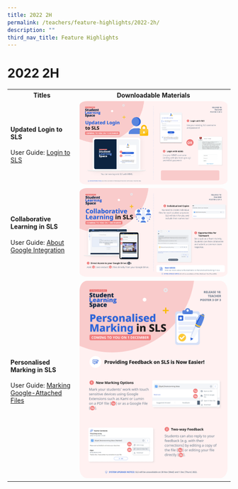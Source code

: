 ```yaml
---
title: 2022 2H
permalink: /teachers/feature-highlights/2022-2h/
description: ""
third_nav_title: Feature Highlights
---
```

<h1>2022 2H</h1>

<style>
  img {
    border-radius: 5%;
  }
</style>

<table>
  <tbody><tr>
    <th>Titles</th>
    <th>Downloadable Materials</th>
  </tr>
  <tr>
    <td>
      <h4 id="updated-login-to-sls">Updated Login to SLS</h4>
      <p>User Guide: <a target="_blank" href="logintroubleshooting/LoginTroubleshooting/LoginMIMSTeacher.html">Login to SLS</a></p>
    </td>
    <td>
      <a target="_blank" href="/files/Posters/R18/(1%20of%203)%20Teacher%20MIMS.pdf">
        <img style="width: 100%;" alt="Updated Login to SLS" src="/images/Media/6Posters/(1%20of%203)%20Teacher%20MIMS.png">
      </a>
    </td>
  </tr>
  <tr>
    <td>
      <h4 id="collaborative-learning-in-sls">Collaborative Learning in SLS</h4>
      <p>User Guide: <a target="_blank" href="user-guide/vle/teacher/Integration/AboutGoogle.html">About Google Integration</a></p>
    </td>
    <td>
      <a target="_blank" href="/files/Posters/R18/(2%20of%203)%20Teacher%20Collaborative%20Learning.pdf">
        <img style="width: 100%;" alt="Collaborative Learning in SLS" src="/images/Media/6Posters/(2%20of%203)%20Teacher%20Collaborative%20Learning.png">
      </a>
    </td>
  </tr>
  <tr>
    <td>
      <h4 id="personalised-marking-in-sls">Personalised Marking in SLS</h4>
      <p>User Guide: <a target="_blank" href="user-guide/vle/teacher/Integration/MarkGoogle.html">Marking Google-Attached Files</a></p>
    </td>
    <td>
      <a target="_blank" href="/files/Posters/R18/(3%20of%203)%20Teacher%20Personalised%20Marking.pdf">
        <img style="width: 100%;" alt="Personalised Marking in SLS" src="/images/Media/6Posters/(3%20of%203)%20Teacher%20Personalised%20Marking.png">
      </a>
    </td>
  </tr>
</tbody></table>
